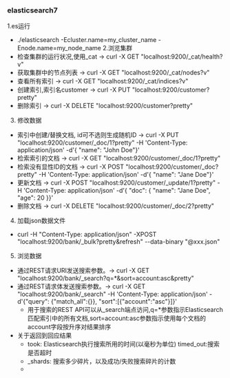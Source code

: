 ### elasticsearch7
1.es运行
  * ./elasticsearch -Ecluster.name=my_cluster_name -Enode.name=my_node_name
2.浏览集群
  * 检查集群的运行状况,使用_cat -> curl -X GET "localhost:9200/_cat/health?v"
  * 获取集群中的节点列表 -> curl -X GET "localhost:9200/_cat/nodes?v"
  * 查看所有索引 -> curl -X GET "localhost:9200/_cat/indices?v"
  * 创建索引,索引名customer -> curl -X PUT "localhost:9200/customer?pretty"
  * 删除索引 -> curl -X DELETE "localhost:9200/customer?pretty"
3. 修改数据
  * 索引中创建/替换文档, id可不选则生成随机ID -> curl -X PUT "localhost:9200/customer/_doc/1?pretty" -H 'Content-Type: application/json' -d'{  "name": "John Doe"}'
  * 检索索引的文档 -> curl -X GET "localhost:9200/customer/_doc/1?pretty"
  * 检索没有显性ID的文档 -> curl -X POST "localhost:9200/customer/_doc?pretty" -H 'Content-Type: application/json' -d'{  "name": "Jane Doe"}'
  * 更新文档 -> curl -X POST "localhost:9200/customer/_update/1?pretty" -H 'Content-Type: application/json' -d'{  "doc": { "name": "Jane Doe", "age": 20 }}'
  * 删除文档 -> curl -X DELETE "localhost:9200/customer/_doc/2?pretty"
4. 加载json数据文件
  * curl -H "Content-Type: application/json" -XPOST "localhost:9200/bank/_bulk?pretty&refresh" --data-binary "@xxx.json"
5. 浏览数据
  * 通过REST请求URI发送搜索参数。-> curl -X GET "localhost:9200/bank/_search?q=*&sort=account:asc&pretty"
  * 通过REST请求体发送搜索参数。-> curl -X GET "localhost:9200/bank/_search" -H 'Content-Type: application/json' -d'{"query": {"match_all":{}}, "sort":[{"account":"asc"}]}'
    * 用于搜索的REST API可以从_search端点访问,q=*参数指示Elasticsearch匹配索引中的所有文档,sort=account:asc参数指示使用每个文档的account字段按升序对结果排序
  * 关于返回到回应结果
    * took: Elasticsearch执行搜索所用的时间(以毫秒为单位) timed_out:搜索是否超时
    * _shards: 搜索多少碎片，以及成功/失败搜索碎片的计数
    * 
